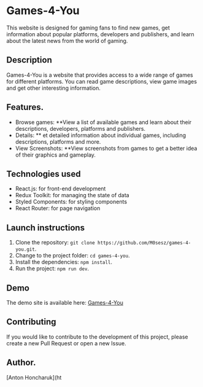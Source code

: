 # Games-4-You

This website is designed for gaming fans to find new games, get information about popular platforms, developers and publishers, and learn about the latest news from the world of gaming.

## Description

Games-4-You is a website that provides access to a wide range of games for different platforms. You can read game descriptions, view game images and get other interesting information.

## Features.

- Browse games: **View a list of available games and learn about their descriptions, developers, platforms and publishers.
- Details: ** et detailed information about individual games, including descriptions, platforms and more.
- View Screenshots: **View screenshots from games to get a better idea of their graphics and gameplay.

## Technologies used

- React.js: for front-end development
- Redux Toolkit: for managing the state of data
- Styled Components: for styling components
- React Router: for page navigation

## Launch instructions

1. Clone the repository: `git clone https://github.com/M0sesz/games-4-you.git`.
2. Change to the project folder: `cd games-4-you`.
3. Install the dependencies: `npm install`.
4. Run the project: `npm run dev`.

## Demo

The demo site is available here: [Games-4-You](https://m0sesz.github.io/games-4-you/)

## Contributing

If you would like to contribute to the development of this project, please create a new Pull Request or open a new Issue.

## Author.

[Anton Honcharuk](ht
